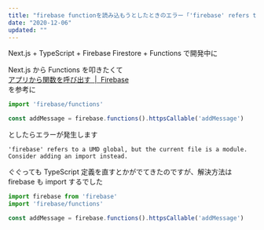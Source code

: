 ```yaml
---
title: "firebase functionを読み込もうとしたときのエラー「'firebase' refers to a UMD global, but the current file is a module.」対策"
date: "2020-12-06"
updated: ""
---
```


Next.js + TypeScript + Firebase Firestore + Functions で開発中に

Next.js から Functions を叩きたくて  
[アプリから関数を呼び出す  \|  Firebase](https://firebase.google.com/docs/functions/callable)  
を参考に

```ts
import 'firebase/functions'

const addMessage = firebase.functions().httpsCallable('addMessage')
```

としたらエラーが発生します

```
'firebase' refers to a UMD global, but the current file is a module. Consider adding an import instead.
```

ぐぐっても TypeScript 定義を直すとかがでてきたのですが、解決方法は firebase も import するでした

```ts
import firebase from 'firebase'
import 'firebase/functions'

const addMessage = firebase.functions().httpsCallable('addMessage')
```

